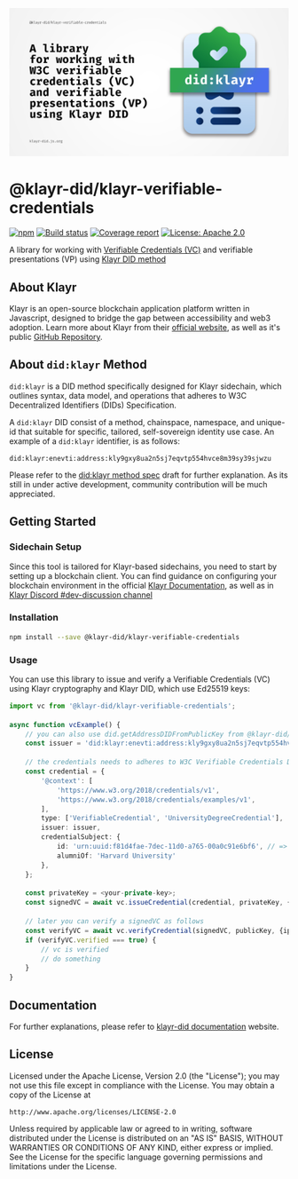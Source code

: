 ![Header](https://raw.githubusercontent.com/aldhosutra/klayr-did/HEAD/static/klayr-verifiable-credentials-header.jpg)

# @klayr-did/klayr-verifiable-credentials

[![npm](https://img.shields.io/npm/v/@klayr-did/klayr-verifiable-credentials)](https://npmjs.com/package/@klayr-did/klayr-verifiable-credentials)
[![Build status](https://img.shields.io/github/actions/workflow/status/aldhosutra/klayr-did/codecov.yml?branch=main)](https://github.com/aldhosutra/klayr-did/actions)
[![Coverage report](https://codecov.io/gh/aldhosutra/klayr-did/branch/main/graph/badge.svg?flag=klayr-verifiable-credentials&precision=2)](https://app.codecov.io/gh/aldhosutra/klayr-did)
[![License: Apache 2.0](https://img.shields.io/github/license/aldhosutra/klayr-did?color=green)](http://www.apache.org/licenses/LICENSE-2.0)

A library for working with [Verifiable Credentials (VC)](https://www.w3.org/TR/vc-data-model/) and verifiable presentations (VP) using [Klayr DID method](https://github.com/aldhosutra/klayr-did/blob/main/packages/klayr-did-module/docs/did-method-spec.md)

## About Klayr

Klayr is an open-source blockchain application platform written in Javascript, designed to bridge the gap between accessibility and web3 adoption. Learn more about Klayr from their [official website](https://klayr.xyz), as well as it's public [GitHub Repository](https://github.com/KlayrHQ).

## About `did:klayr` Method

`did:klayr` is a DID method specifically designed for Klayr sidechain, which outlines syntax, data model, and operations that adheres to W3C Decentralized Identifiers (DIDs) Specification.

A `did:klayr` DID consist of a method, chainspace, namespace, and unique-id that suitable for specific, tailored, self-sovereign identity use case. An example of a `did:klayr` identifier, is as follows:

```abnf
did:klayr:enevti:address:kly9gxy8ua2n5sj7eqvtp554hvce8m39sy39sjwzu
```

Please refer to the [did:klayr method spec](https://github.com/aldhosutra/klayr-did/blob/main/packages/klayr-did-module/docs/did-method-spec.md) draft for further explanation. As its still in under active development, community contribution will be much appreciated.

## Getting Started

### Sidechain Setup

Since this tool is tailored for Klayr-based sidechains, you need to start by setting up a blockchain client. You can find guidance on configuring your blockchain environment in the official [Klayr Documentation](https://klayr.xyz/documentation/build-blockchain/index.html), as well as in [Klayr Discord #dev-discussion channel](https://klayr.chat/)

### Installation

```sh
npm install --save @klayr-did/klayr-verifiable-credentials
```

### Usage

You can use this library to issue and verify a Verifiable Credentials (VC) using Klayr cryptography and Klayr DID, which use Ed25519 keys:

```typescript
import vc from '@klayr-did/klayr-verifiable-credentials';

async function vcExample() {
    // you can also use did.getAddressDIDFromPublicKey from @klayr-did/klayr-decentralized-identifier
    const issuer = 'did:klayr:enevti:address:kly9gxy8ua2n5sj7eqvtp554hvce8m39sy39sjwzu';

    // the credentials needs to adheres to W3C Verifiable Credentials Data Model
    const credential = {
		'@context': [
			'https://www.w3.org/2018/credentials/v1',
			'https://www.w3.org/2018/credentials/examples/v1',
		],
		type: ['VerifiableCredential', 'UniversityDegreeCredential'],
		issuer: issuer,
		credentialSubject: {
			id: 'urn:uuid:f81d4fae-7dec-11d0-a765-00a0c91e6bf6', // => needs to be in URI format
			alumniOf: 'Harvard University'
		},
	};

    const privateKey = <your-private-key>;
    const signedVC = await vc.issueCredential(credential, privateKey, {ipc: '~/.klayr/enevti-core'});

    // later you can verify a signedVC as follows
    const verifyVC = await vc.verifyCredential(signedVC, publicKey, {ipc: '~/.klayr/enevti-core'});
    if (verifyVC.verified === true) {
        // vc is verified
        // do something
    }
}
```

## Documentation

For further explanations, please refer to [klayr-did documentation](https://klayr-did.js.org) website.

## License

Licensed under the Apache License, Version 2.0 (the "License");
you may not use this file except in compliance with the License.
You may obtain a copy of the License at

    http://www.apache.org/licenses/LICENSE-2.0

Unless required by applicable law or agreed to in writing, software
distributed under the License is distributed on an "AS IS" BASIS,
WITHOUT WARRANTIES OR CONDITIONS OF ANY KIND, either express or implied.
See the License for the specific language governing permissions and
limitations under the License.
